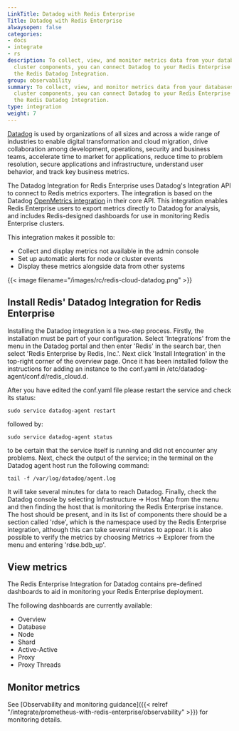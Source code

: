 ```yaml
---
LinkTitle: Datadog with Redis Enterprise
Title: Datadog with Redis Enterprise
alwaysopen: false
categories:
- docs
- integrate
- rs
description: To collect, view, and monitor metrics data from your databases and other
  cluster components, you can connect Datadog to your Redis Enterprise cluster using
  the Redis Datadog Integration.
group: observability
summary: To collect, view, and monitor metrics data from your databases and other
  cluster components, you can connect Datadog to your Redis Enterprise cluster using
  the Redis Datadog Integration.
type: integration
weight: 7
---
```



[Datadog](https://www.datadoghq.com/) is used by organizations of all sizes and across a wide range of industries to 
enable digital transformation and cloud migration, drive collaboration among development, operations, security and 
business teams, accelerate time to market for applications, reduce time to problem resolution, secure applications and 
infrastructure, understand user behavior, and track key business metrics.

The Datadog Integration for Redis Enterprise uses Datadog's Integration API to connect to Redis metrics exporters. 
The integration is based on the Datadog 
[OpenMetrics integration](https://datadoghq.dev/integrations-core/base/openmetrics/) in their core API. This integration 
enables Redis Enterprise users to export metrics directly to Datadog for analysis, and includes Redis-designed 
dashboards for use in monitoring Redis Enterprise clusters.

This integration makes it possible to:
- Collect and display metrics not available in the admin console
- Set up automatic alerts for node or cluster events
- Display these metrics alongside data from other systems

{{< image filename="/images/rc/redis-cloud-datadog.png" >}}
## Install Redis' Datadog Integration for Redis Enterprise

Installing the Datadog integration is a two-step process. Firstly, the installation must be part of your configuration. 
Select 'Integrations' from the menu  in the Datadog portal and then enter 'Redis' in the search bar, then select 
'Redis Enterprise by Redis, Inc.'. Next click 'Install Integration' in the top-right corner of the overview page. 
Once it has been installed follow the instructions for adding an instance to the conf.yaml in 
/etc/datadog-agent/conf.d/redis_cloud.d.

After you have edited the conf.yaml file please restart the service and check its status:

```shell
sudo service datadog-agent restart
```

followed by:

```shell
sudo service datadog-agent status
```

to be certain that the service itself is running and did not encounter any problems. Next, check the output of the 
service; in the terminal on the Datadog agent host run the following command:

```shell
tail -f /var/log/datadog/agent.log
```

It will take several minutes for data to reach Datadog. Finally, check the Datadog console by selecting 
Infrastructure -> Host Map from the menu and then finding the host that is monitoring the Redis Enterprise instance. The host 
should be present, and in its list of components there should be a section called 'rdse', which is the namespace used by 
the Redis Enterprise integration, although this can take several minutes to appear. It is also possible to verify the metrics 
by choosing Metrics -> Explorer from the menu and entering 'rdse.bdb_up'.

## View metrics

The Redis Enterprise Integration for Datadog contains pre-defined dashboards to aid in monitoring your Redis Enterprise deployment.

The following dashboards are currently available:

- Overview
- Database
- Node
- Shard
- Active-Active
- Proxy
- Proxy Threads


## Monitor metrics

See [Observability and monitoring guidance]({{< relref "/integrate/prometheus-with-redis-enterprise/observability" >}}) for monitoring details.

